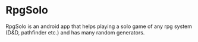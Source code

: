 # RpgSolo

RpgSolo is an android app that helps playing a solo game of any rpg system (D&D, pathfinder etc.) and has many random generators.
